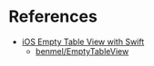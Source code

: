 

# References

+ [iOS Empty Table View with Swift](http://www.benmeline.com/ios-empty-table-view-with-swift/)
  + [benmel/EmptyTableView](https://github.com/benmel/EmptyTableView)